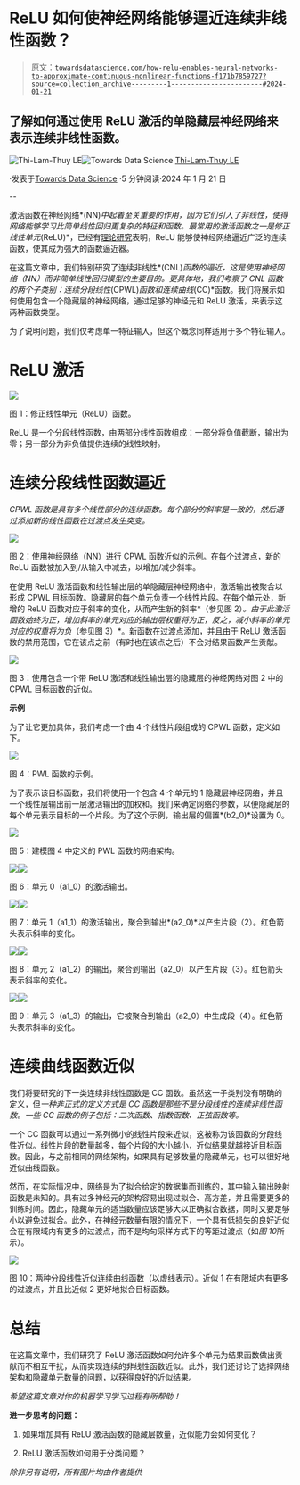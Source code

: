 # ReLU 如何使神经网络能够逼近连续非线性函数？

> 原文：[`towardsdatascience.com/how-relu-enables-neural-networks-to-approximate-continuous-nonlinear-functions-f171b7859727?source=collection_archive---------1-----------------------#2024-01-21`](https://towardsdatascience.com/how-relu-enables-neural-networks-to-approximate-continuous-nonlinear-functions-f171b7859727?source=collection_archive---------1-----------------------#2024-01-21)

## 了解如何通过使用 ReLU 激活的单隐藏层神经网络来表示连续非线性函数。

[](https://medium.com/@lamthuy.lt?source=post_page---byline--f171b7859727--------------------------------)![Thi-Lam-Thuy LE](https://medium.com/@lamthuy.lt?source=post_page---byline--f171b7859727--------------------------------)[](https://towardsdatascience.com/?source=post_page---byline--f171b7859727--------------------------------)![Towards Data Science](https://towardsdatascience.com/?source=post_page---byline--f171b7859727--------------------------------) [Thi-Lam-Thuy LE](https://medium.com/@lamthuy.lt?source=post_page---byline--f171b7859727--------------------------------)

·发表于[Towards Data Science](https://towardsdatascience.com/?source=post_page---byline--f171b7859727--------------------------------) ·5 分钟阅读·2024 年 1 月 21 日

--

激活函数在神经网络*(NN)*中起着至关重要的作用，因为它们引入了非线性，使得网络能够学习比简单线性回归更复杂的特征和函数。最常用的激活函数之一是修正线性单元*(ReLU)*，已经有[理论研究](https://en.wikipedia.org/wiki/Universal_approximation_theorem)表明，ReLU 能够使神经网络逼近广泛的连续函数，使其成为强大的函数逼近器。

在这篇文章中，我们特别研究了连续非线性*(CNL)*函数的逼近，这是使用神经网络（NN）而非简单线性回归模型的主要目的。更具体地，我们考察了 CNL 函数的两个子类别：连续分段线性*(CPWL)*函数和连续曲线*(CC)*函数。我们将展示如何使用包含一个隐藏层的神经网络，通过足够的神经元和 ReLU 激活，来表示这两种函数类型。

为了说明问题，我们仅考虑单一特征输入，但这个概念同样适用于多个特征输入。

# ReLU 激活

![](img/e249461664cadb9fb803d9a1a41537b3.png)

图 1：修正线性单元（ReLU）函数。

ReLU 是一个分段线性函数，由两部分线性函数组成：一部分将负值截断，输出为零；另一部分为非负值提供连续的线性映射。

# 连续分段线性函数逼近

*CPWL 函数是具有多个线性部分的连续函数。每个部分的斜率是一致的，然后通过添加新的线性函数在过渡点发生突变。*

![](img/f83d489627298162c04ec44a6e727c2f.png)

图 2：使用神经网络（NN）进行 CPWL 函数近似的示例。在每个过渡点，新的 ReLU 函数被加入到/从输入中减去，以增加/减少斜率。

在使用 ReLU 激活函数和线性输出层的单隐藏层神经网络中，激活输出被聚合以形成 CPWL 目标函数。隐藏层的每个单元负责一个线性片段。在每个单元处，新增的 ReLU 函数对应于斜率的变化，从而产生新的斜率*（参见图 2）*。由于此激活函数始终为正，增加斜率的单元对应的输出层权重将为正，反之，减小斜率的单元对应的权重将为负*（参见图 3）*。新函数在过渡点添加，并且由于 ReLU 激活函数的禁用范围，它在该点之前（有时也在该点之后）不会对结果函数产生贡献。

![](img/625c25d0d2b613b371adb52150ba4fd0.png)

图 3：使用包含一个带 ReLU 激活和线性输出层的隐藏层的神经网络对图 2 中的 CPWL 目标函数的近似。

**示例**

为了让它更加具体，我们考虑一个由 4 个线性片段组成的 CPWL 函数，定义如下。

![](img/55c82ec41548f85c2cc586fc300cac56.png)

图 4：PWL 函数的示例。

为了表示该目标函数，我们将使用一个包含 4 个单元的 1 隐藏层神经网络，并且一个线性层输出前一层激活输出的加权和。我们来确定网络的参数，以便隐藏层的每个单元表示目标的一个片段。为了这个示例，输出层的偏置*(b2_0)*设置为 0。

![](img/980a1377e98898a948078d0ac3d8018f.png)

图 5：建模图 4 中定义的 PWL 函数的网络架构。

![](img/c8c5123073a3fe737f0b292152ad1d8a.png)![](img/c2dc3ff0289cbb5110ed968fc1cfebb7.png)

图 6：单元 0（a1_0）的激活输出。

![](img/479c32a0674d6f52eecae6d71b0cfc19.png)![](img/af866141263ed92ed63c95f0222a2544.png)

图 7：单元 1（a1_1）的激活输出，聚合到输出*(a2_0)*以产生片段（2）。红色箭头表示斜率的变化。

![](img/2cc99c9616fd854e28c2c64dc2db9bdd.png)![](img/c2c7c57e436713ba9a76c8380b1c3680.png)

图 8：单元 2（a1_2）的输出，聚合到输出（a2_0）以产生片段（3）。红色箭头表示斜率的变化。

![](img/cc95f6c47f81f48362d89b9f2456ade4.png)![](img/eb8a7102340e818e0dc2fc793b9e6c16.png)

图 9：单元 3（a1_3）的输出，它被聚合到输出（a2_0）中生成段（4）。红色箭头表示斜率的变化。

# 连续曲线函数近似

我们将要研究的下一类连续非线性函数是 CC 函数。虽然这一子类别没有明确的定义，但*一种非正式的定义方式是 CC 函数是那些不是分段线性的连续非线性函数。一些 CC 函数的例子包括：二次函数、指数函数、正弦函数等。*

一个 CC 函数可以通过一系列微小的线性片段来近似，这被称为该函数的分段线性近似。线性片段的数量越多，每个片段的大小越小，近似结果就越接近目标函数。因此，与之前相同的网络架构，如果具有足够数量的隐藏单元，也可以很好地近似曲线函数。

然而，在实际情况中，网络是为了拟合给定的数据集而训练的，其中输入输出映射函数是未知的。具有过多神经元的架构容易出现过拟合、高方差，并且需要更多的训练时间。因此，隐藏单元的适当数量应该足够大以正确拟合数据，同时又要足够小以避免过拟合。此外，在神经元数量有限的情况下，一个具有低损失的良好近似会在有限域内有更多的过渡点，而不是均匀采样方式下的等距过渡点（如*图 10*所示）。

![](img/259fc3f5bef997908f75399fc78918ca.png)

图 10：两种分段线性近似连续曲线函数（以虚线表示）。近似 1 在有限域内有更多的过渡点，并且比近似 2 更好地拟合目标函数。

# 总结

在这篇文章中，我们研究了 ReLU 激活函数如何允许多个单元为结果函数做出贡献而不相互干扰，从而实现连续的非线性函数近似。此外，我们还讨论了选择网络架构和隐藏单元数量的问题，以获得良好的近似结果。

*希望这篇文章对你的机器学习学习过程有所帮助！*

**进一步思考的问题：**

1.  如果增加具有 ReLU 激活函数的隐藏层数量，近似能力会如何变化？

1.  ReLU 激活函数如何用于分类问题？

*除非另有说明，所有图片均由作者提供*
